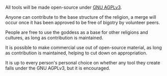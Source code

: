 All tools will be made open-source under [GNU AGPLv3](https://www.gnu.org/licenses/agpl-3.0.en.html). 

Anyone can contribute to the base structure of the religion, a merge will occur once it has been approved to be free of bigotry by volunteer peers.

People are free to use the goddess as a base for other religions and cultures, as long as contribution is maintained. 

It is possible to make commercial use out of open-source material, as long as contribution is maintained, helping to cut down on appropriation.

It is up to every person's personal choice on whether any tool they create falls under the GNU AGPLv3, but it is encouraged.
